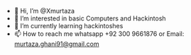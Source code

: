 - 👋 Hi, I’m @Xmurtaza
- 👀 I’m interested in basic Computers and Hackintosh
- 🌱 I’m currently learning hackintoshes
- 📫 How to reach me whatsapp +92 300 9661876 or Email: murtaza.ghani91@gmail.com

<!---
Xmurtaza/Xmurtaza is a ✨ special ✨ repository because its `README.md` (this file) appears on your GitHub profile.
You can click the Preview link to take a look at your changes.
--->
